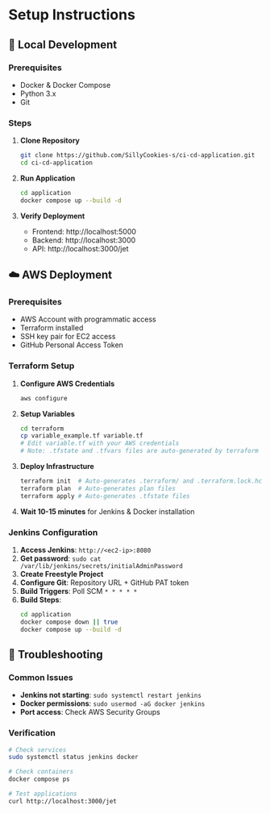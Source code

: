 # Setup Instructions

## 🔧 Local Development

### Prerequisites
- Docker & Docker Compose
- Python 3.x
- Git

### Steps
1. **Clone Repository**
   ```bash
   git clone https://github.com/SillyCookies-s/ci-cd-application.git
   cd ci-cd-application
   ```

2. **Run Application**
   ```bash
   cd application
   docker compose up --build -d
   ```

3. **Verify Deployment**
   - Frontend: http://localhost:5000
   - Backend: http://localhost:3000
   - API: http://localhost:3000/jet

## ☁️ AWS Deployment

### Prerequisites
- AWS Account with programmatic access
- Terraform installed
- SSH key pair for EC2 access
- GitHub Personal Access Token

### Terraform Setup
1. **Configure AWS Credentials**
   ```bash
   aws configure
   ```

2. **Setup Variables**
   ```bash
   cd terraform
   cp variable_example.tf variable.tf
   # Edit variable.tf with your AWS credentials
   # Note: .tfstate and .tfvars files are auto-generated by terraform
   ```

3. **Deploy Infrastructure**
   ```bash
   terraform init  # Auto-generates .terraform/ and .terraform.lock.hcl
   terraform plan  # Auto-generates plan files
   terraform apply # Auto-generates .tfstate files
   ```

4. **Wait 10-15 minutes** for Jenkins & Docker installation

### Jenkins Configuration
1. **Access Jenkins**: `http://<ec2-ip>:8080`
2. **Get password**: `sudo cat /var/lib/jenkins/secrets/initialAdminPassword`
3. **Create Freestyle Project**
4. **Configure Git**: Repository URL + GitHub PAT token
5. **Build Triggers**: Poll SCM `* * * * *`
6. **Build Steps**:
   ```bash
   cd application
   docker compose down || true
   docker compose up --build -d
   ```

## 🐛 Troubleshooting

### Common Issues
- **Jenkins not starting**: `sudo systemctl restart jenkins`
- **Docker permissions**: `sudo usermod -aG docker jenkins`
- **Port access**: Check AWS Security Groups

### Verification
```bash
# Check services
sudo systemctl status jenkins docker

# Check containers
docker compose ps

# Test applications
curl http://localhost:3000/jet
```
